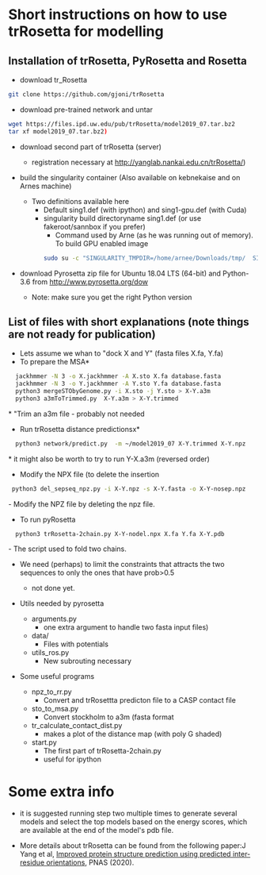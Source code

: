 # Short instructions on how to use trRosetta for modelling

## Installation of trRosetta, PyRosetta and Rosetta


*  download tr_Rosetta
```bash
git clone https://github.com/gjoni/trRosetta
```
*  download pre-trained network and untar
```bash
wget https://files.ipd.uw.edu/pub/trRosetta/model2019_07.tar.bz2
tar xf model2019_07.tar.bz2)
```
* download second part of trRosetta (server)
  * registration necessary at http://yanglab.nankai.edu.cn/trRosetta/)

* build the singularity container (Also available on kebnekaise and on Arnes machine)
  * Two definitions available here
    * Default sing1.def (with ipython) and sing1-gpu.def (with Cuda)
    * singularity build directoryname sing1.def  (or use fakeroot/sannbox if you prefer)
      * Command used by Arne (as he was running out of memory). To build GPU enabled image
       ```bash
       sudo su -c "SINGULARITY_TMPDIR=/home/arnee/Downloads/tmp/  SINGULARITY_DISABLE_CACHE=true SINGULARITY_CACHE=/home/arnee/Downloads/tmp/ singularity build /home/arnee/singularity-images/trRosetta-gpu.simg sing1-gpu.def"
       ```

* download Pyrosetta zip file for Ubuntu 18.04 LTS (64-bit) and Python-3.6  from
  http://www.pyrosetta.org/dow
  * Note:  make sure you get the right Python version


## List of files with short explanations (note things are not ready for publication)
* Lets assume we whan to "dock X and Y" (fasta files X.fa, Y.fa)
* To prepare the MSA*
```bash
  jackhmmer -N 3 -o X.jackhmmer -A X.sto X.fa database.fasta
  jackhmmer -N 3 -o Y.jackhmmer -A Y.sto Y.fa database.fasta
  python3 mergeSTObyGenome.py -i X.sto -j Y.sto > X-Y.a3m
  python3 a3mToTrimmed.py  X-Y.a3m > X-Y.trimmed
```
\* "Trim an a3m file - probably not needed

* Run trRosetta distance predictionsx*
```bash
  python3 network/predict.py  -m ~/model2019_07 X-Y.trimmed X-Y.npz
```
\* it might also be worth to try to run Y-X.a3m (reversed order)

* Modify the NPX file (to delete the insertion
 ```bash 
  python3 del_sepseq_npz.py -i X-Y.npz -s X-Y.fasta -o X-Y-nosep.npz
 ```
   \- Modify the NPZ file by deleting the npz file.

* To run pyRosetta
```bash
  python3 trRosetta-2chain.py X-Y-nodel.npx X.fa Y.fa X-Y.pdb
```
   \- The script used to fold two chains.
   
  * We need (perhaps) to limit the constraints that attracts the two sequences
    to only the ones that have prob>0.5
    - not done yet.

* Utils needed by pyrosetta
  * arguments.py
    - one extra argument to handle two fasta input files)
  * data/
    - Files with potentials
  * utils_ros.py
    - New subrouting necessary

* Some useful programs
  * npz_to_rr.py
    - Convert and trRosettta predicton file to a CASP contact file
  * sto_to_msa.py
    - Convert stockholm to a3m (fasta format
  * tr_calculate_contact_dist.py
    - makes a plot of the distance map (with poly G shaded)
  * start.py
    - The first part of trRosetta-2chain.py
    - useful for ipython



# Some extra info
*   it is suggested running step two multiple times to generate
   several models and select the top models based on the energy
    scores, which are available at the end of the model's pdb file.

* More details about trRosetta can be found from the following
 paper:J Yang et al, [Improved protein structure prediction using
 predicted inter-residue orientations](https://www.pnas.org/content/117/3/1496), PNAS (2020).


